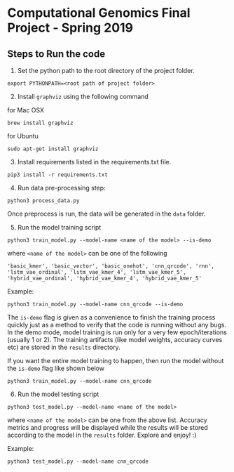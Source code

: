 # Computational Genomics Final Project - Spring 2019

## Steps to Run the code

1. Set the python path to the root directory of the project folder.
```
export PYTHONPATH=<root path of project folder>
```

2. Install `graphviz` using the following command

for Mac OSX
```
brew install graphviz
```

for Ubuntu
```
sudo apt-get install graphviz
```

3. Install requirements listed in the requirements.txt file.

```
pip3 install -r requirements.txt
```

4. Run data pre-processing step:

```
python3 process_data.py
```
Once preprocess is run, the data will be generated in the `data` folder.

5. Run the model training script


```
python3 train_model.py --model-name <name of the model> --is-demo
```

where `<name of the model>` can be one of the following
```
'basic_kmer', 'basic_vector', 'basic_onehot', 'cnn_qrcode', 'rnn', 'lstm_vae_ordinal', 'lstm_vae_kmer_4', 'lstm_vae_kmer_5',
'hybrid_vae_ordinal', 'hybrid_vae_kmer_4', 'hybrid_vae_kmer_5'
```

Example:
```
python3 train_model.py --model-name cnn_qrcode --is-demo
```

The `is-demo` flag is given as a convenience to finish the training process quickly just as a method to verify that the code
is running without any bugs. In the demo mode, model training is run only for a very few epoch/iterations (usually 1 or 2). The
training artifacts (like model weights, accuracy curves etc) are stored in the `results` directory.

If you want the entire model training to happen, then run the model without the `is-demo` flag like shown below

```
python3 train_model.py --model-name cnn_qrcode
```

6. Run the model testing script

```
python3 test_model.py --model-name <name of the model>
```

where `<name of the model>` can be one from the above list. Accuracy metrics and progress will be displayed while the results
will be stored according to the model in the `results` folder. Explore and enjoy! :)

Example:
```
python3 test_model.py --model-name cnn_qrcode
```
